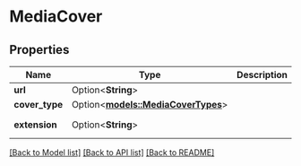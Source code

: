 # MediaCover

## Properties

Name | Type | Description | Notes
------------ | ------------- | ------------- | -------------
**url** | Option<**String**> |  | [optional]
**cover_type** | Option<[**models::MediaCoverTypes**](MediaCoverTypes.md)> |  | [optional]
**extension** | Option<**String**> |  | [optional][readonly]

[[Back to Model list]](../README.md#documentation-for-models) [[Back to API list]](../README.md#documentation-for-api-endpoints) [[Back to README]](../README.md)


